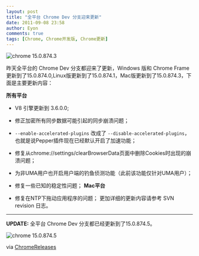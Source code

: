 ```yaml
---
layout: post
title: "全平台 Chrome Dev 分支迎来更新"
date: 2011-09-08 23:58
author: Eyon
comments: true
tags: [Chrome, Chrome开发版, Chrome更新]
---
```

![](http://img.chromi.org/2011/09/chrome-15.0.874.3-550x377.png "chrome 15.0.874.3")

昨天全平台的 Chrome Dev 分支都迎来了更新，Windows 版和 Chrome Frame 更新到了15.0.874.0,Linux版更新到了15.0.874.1，Mac版更新到了15.0.874.3，下面是主要更新内容：

**所有平台**


*   V8 引擎更新到 3.6.0.0;
*   修正加密所有同步数据可能引起的同步崩溃问题；
*   `--enable-accelerated-plugins` 改成了 `--disable-accelerated-plugins`，也就是说Pepper插件现在已经默认开启了加速功能；
*   修复从chrome://settings/clearBrowserData页面中删除Cookies时出现的崩溃问题；
*   为非UMA用户也开启用户端的钓鱼侦测功能（此前该功能仅针对UMA用户）；
*   修复一些已知的稳定性问题；
**Mac平台**


*   修复在NTP下拖动应用程序的问题；
更加详细的更新内容请参考 SVN revision 日志。

<hr />

**UPDATE:** 全平台 Chrome Dev 分支都已经更新到了15.0.874.5。

![](http://img.chromi.org/2011/09/chrome-15.0.874.5-550x377.png "chrome 15.0.874.5")

via <a href="http://googlechromereleases.blogspot.com/2011/09/dev-channel-update.html" target="_blank">ChromeReleases</a>
